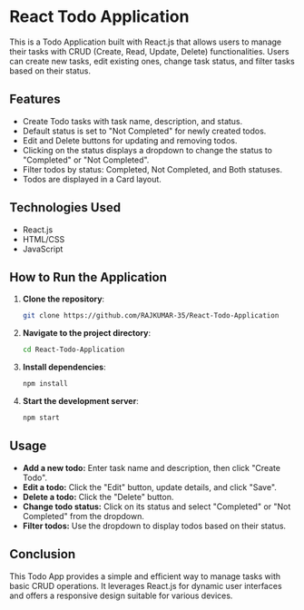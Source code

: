# React Todo Application

This is a Todo Application built with React.js that allows users to manage their tasks with CRUD (Create, Read, Update, Delete) functionalities. Users can create new tasks, edit existing ones, change task status, and filter tasks based on their status.


## Features

- Create Todo tasks with task name, description, and status.
- Default status is set to "Not Completed" for newly created todos.
- Edit and Delete buttons for updating and removing todos.
- Clicking on the status displays a dropdown to change the status to "Completed" or "Not Completed".
- Filter todos by status: Completed, Not Completed, and Both statuses.
- Todos are displayed in a Card layout.

## Technologies Used

- React.js
- HTML/CSS
- JavaScript

## How to Run the Application

1. **Clone the repository**:
   ```bash
   git clone https://github.com/RAJKUMAR-35/React-Todo-Application
2. **Navigate to the project directory**:
   ```bash
   cd React-Todo-Application

3. **Install dependencies**:
   ```bash
   npm install

4. **Start the development server**:
   ```bash
   npm start

## Usage

- **Add a new todo:** Enter task name and description, then click "Create Todo".
- **Edit a todo:** Click the "Edit" button, update details, and click "Save".
- **Delete a todo:** Click the "Delete" button.
- **Change todo status:** Click on its status and select "Completed" or "Not Completed" from the dropdown.
- **Filter todos:** Use the dropdown to display todos based on their status.

## Conclusion

This Todo App provides a simple and efficient way to manage tasks with basic CRUD operations. It leverages React.js for dynamic user interfaces and offers a responsive design suitable for various devices.

